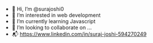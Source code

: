 - 👋 Hi, I’m @surajoshi0
- 👀 I’m interested in web development 
- 🌱 I’m currently learning Javascript
- 💞️ I’m looking to collaborate on ...
- 📬 https://www.linkedin.com/in/suraj-joshi-594270249

<!---
surajoshi0/surajoshi0 is a ✨ special ✨ repository because its `README.md` (this file) appears on your GitHub profile.
You can click the Preview link to take a look at your changes.
--->
